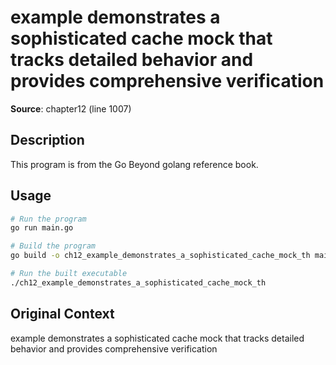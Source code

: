 # example demonstrates a sophisticated cache mock that tracks detailed behavior and provides comprehensive verification

**Source**: chapter12 (line 1007)

## Description

This program is from the Go Beyond golang reference book.

## Usage

```bash
# Run the program
go run main.go

# Build the program
go build -o ch12_example_demonstrates_a_sophisticated_cache_mock_th main.go

# Run the built executable
./ch12_example_demonstrates_a_sophisticated_cache_mock_th
```

## Original Context

example demonstrates a sophisticated cache mock that tracks detailed behavior and provides comprehensive verification

